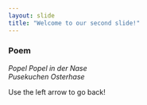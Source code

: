 ```yaml
---
layout: slide
title: "Welcome to our second slide!"
---
```


### Poem

*Popel Popel in der Nase*  
*Pusekuchen Osterhase*

Use the left arrow to go back!
